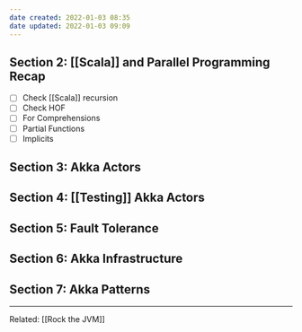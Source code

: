 ```yaml
---
date created: 2022-01-03 08:35
date updated: 2022-01-03 09:09
---
```


## Section 2: [[Scala]] and Parallel Programming Recap

- [ ] Check [[Scala]] recursion
- [ ] Check HOF
- [ ] For Comprehensions
- [ ] Partial Functions
- [ ] Implicits

## Section 3: Akka Actors

## Section 4: [[Testing]] Akka Actors

## Section 5: Fault Tolerance

## Section 6: Akka Infrastructure

## Section 7: Akka Patterns

---

Related: [[Rock the JVM]]